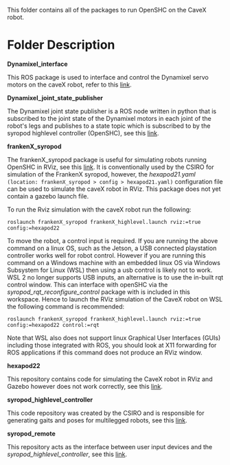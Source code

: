 This folder contains all of the packages to run OpenSHC on the CaveX robot.

# Folder Description
**Dynamixel_interface**

This ROS package is used to interface and control the Dynamixel servo motors on the caveX robot, refer to this [link](https://github.com/csiro-robotics/dynamixel_interface).

**Dynamixel_joint_state_publisher**

The Dynamixel joint state publisher is a ROS node written in python that is subscribed to the joint state of the Dynamixel motors in each joint of the robot's legs and publishes to a state topic which is subscribed to by the syropod highlevel controller (OpenSHC), see this [link](https://github.com/csiro-robotics/dynamixel_joint_state_publisher).

**frankenX_syropod**

The frankenX_syropod package is useful for simulating robots running OpenSHC in RViz, see this [link](https://github.com/csiro-robotics/frankenX_syropod/tree/master).
It is conventionally used by the CSIRO for simulation of the FrankenX syropod, however, the *hexapod21.yaml* `(location: frankenX_syropod > config > hexapod21.yaml)` configuration file can be used to simulate the caveX robot in RViz.
This package does not yet contain a gazebo launch file.

To run the Rviz simulation with the caveX robot run the following:

`roslaunch frankenX_syropod frankenX_highlevel.launch rviz:=true config:=hexapod22`

To move the robot, a control input is required. If you are running the above command on a linux OS, such as the Jetson, a USB connected playstation controller works well for robot control. However if you are running this command on a Windows machine with an embedded linux OS via Windows Subsystem for Linux (WSL) then using a usb control is likely not to work. WSL 2 no longer supports USB inputs, an alternative is to use the in-built rqt control window. This can interface with openSHC via the *syropod_rqt_reconfigure_control* package with is included in this workspace. Hence to launch the RViz simulation of the CaveX robot on WSL the following command  is recommended:

`roslaunch frankenX_syropod frankenX_highlevel.launch rviz:=true config:=hexapod22 control:=rqt`

Note that WSL also does not support linux Graphical User Interfaces (GUIs) including those integrated with ROS, you should look at X11 forwarding for ROS applications if this command does not produce an RViz window.

**hexapod22**

This repository contains code for simulating the CaveX robot in RViz and Gazebo however does not work correctly, see this [link](https://github.com/CaveX/hexapod22/blob/main/README.md).

**syropod_highlevel_controller**

This code repository was created by the CSIRO and is responsible for generating gaits and poses for multilegged robots, see this [link](https://github.com/csiro-robotics/syropod_highlevel_controller).

**syropod_remote**

This repository acts as the interface between user input devices and the *syropod_highlevel_controller*, see this [link](https://github.com/csiro-robotics/syropod_remote).
